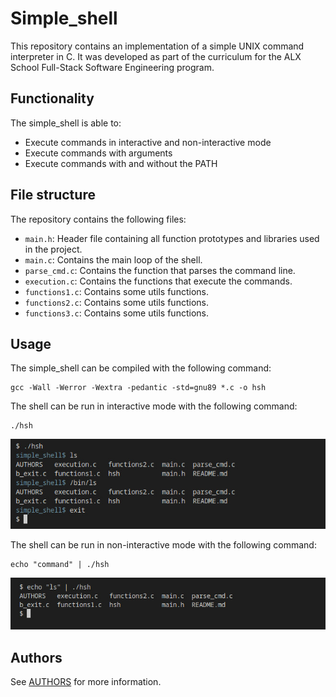 # Simple_shell

This repository contains an implementation of a simple UNIX command interpreter in C. It was developed as part of the curriculum for the ALX School Full-Stack Software Engineering program.

## Functionality

The simple_shell is able to:

* Execute commands in interactive and non-interactive mode
* Execute commands with arguments
* Execute commands with and without the PATH

## File structure

The repository contains the following files:

- `main.h`: Header file containing all function prototypes and libraries used in the project.
- `main.c`: Contains the main loop of the shell.
- `parse_cmd.c`: Contains the function that parses the command line.
- `execution.c`: Contains the functions that execute the commands.
- `functions1.c`: Contains some utils functions.
- `functions2.c`: Contains some utils functions.
- `functions3.c`: Contains some utils functions.

## Usage

The simple_shell can be compiled with the following command:

```
gcc -Wall -Werror -Wextra -pedantic -std=gnu89 *.c -o hsh
```

The shell can be run in interactive mode with the following command:

```
./hsh
```
![alt text](screenshots/one.png)

The shell can be run in non-interactive mode with the following command:

```
echo "command" | ./hsh
```
![alt text](screenshots/two.png)
## Authors

See [AUTHORS](./AUTHORS) for more information.
